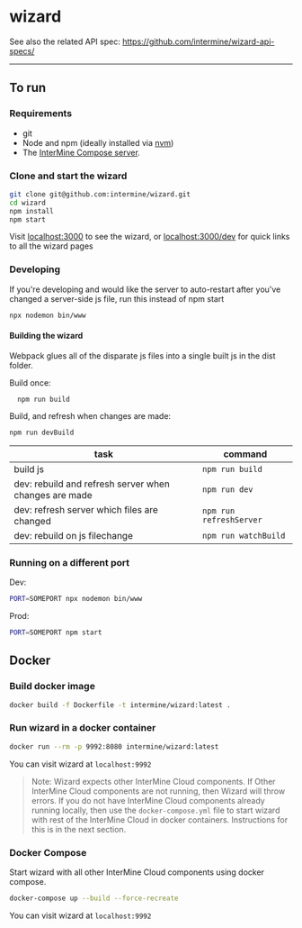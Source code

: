 # wizard

See also the related API spec: https://github.com/intermine/wizard-api-specs/

---

## To run

### Requirements
- git
- Node and npm (ideally installed via [nvm](https://github.com/nvm-sh/nvm))
- The [InterMine Compose server](https://github.com/intermine/intermine_compose).


### Clone and start the wizard

```bash
git clone git@github.com:intermine/wizard.git
cd wizard
npm install
npm start
```

Visit [localhost:3000](http://localhost:3000) to see the wizard, or [localhost:3000/dev](http://localhost:3000/dev) for quick links to all the wizard pages

### Developing

If you're developing and would like the server to auto-restart after you've changed a server-side js file, run this instead of npm start

```bash
npx nodemon bin/www
```

#### Building the wizard

Webpack glues all of the disparate js files into a single built js in the dist folder.

Build once:  

```
  npm run build
```

Build, and refresh when changes are made:

```
npm run devBuild

```

|task|command|
|----|-------|
|build js| `npm run build`|
|dev: rebuild and refresh server when changes are made|`npm run dev`|
|dev: refresh server which files are changed|`npm run refreshServer`|
|dev: rebuild on js filechange|`npm run watchBuild`|
### Running on a different port

Dev:

```bash
PORT=SOMEPORT npx nodemon bin/www
```

Prod:

```bash
PORT=SOMEPORT npm start
```

## Docker

### Build docker image

```bash
docker build -f Dockerfile -t intermine/wizard:latest .
```

### Run wizard in a docker container

```bash
docker run --rm -p 9992:8080 intermine/wizard:latest 
```
You can visit wizard at `localhost:9992`

> Note: Wizard expects other InterMine Cloud components. If Other InterMine Cloud components are not running, then Wizard will throw errors. If you do not have InterMine Cloud components already running locally, then use the `docker-compose.yml` file to start wizard with rest of the InterMine Cloud in docker containers. Instructions for this is in the next section.

### Docker Compose

Start wizard with all other InterMine Cloud components using docker compose.

```bash
docker-compose up --build --force-recreate
```
You can visit wizard at `localhost:9992`